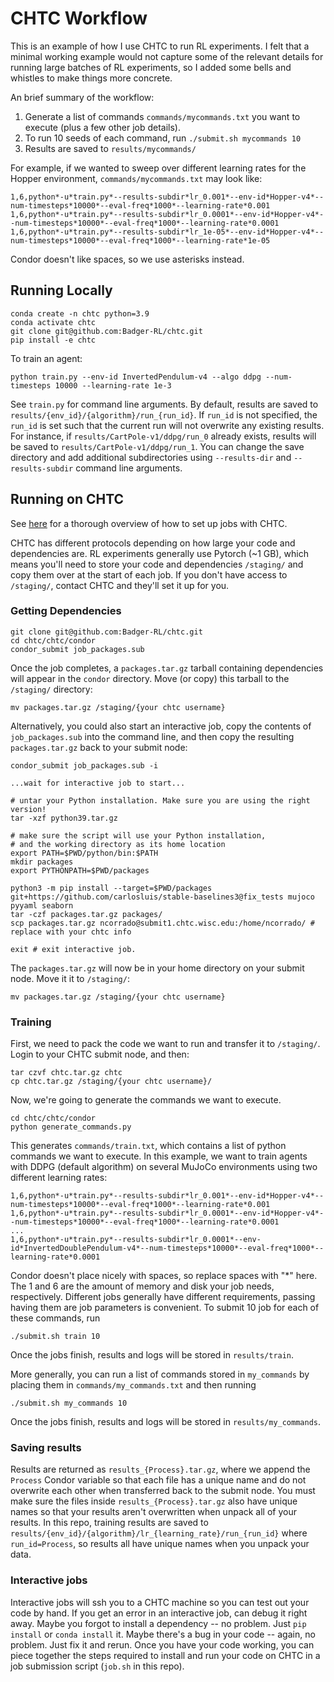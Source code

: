 # CHTC Workflow

This is an example of how I use CHTC to run RL experiments. 
I felt that a minimal working example would not capture some of the relevant details for running large batches of RL experiments,
so I added some bells and whistles to make things more concrete. 

An brief summary of the workflow:

1. Generate a list of commands `commands/mycommands.txt` you want to execute (plus a few other job details).
2. To run 10 seeds of each command, run `./submit.sh mycommands 10`
3. Results are saved to `results/mycommands/`

For example, if we wanted to sweep over different learning rates for the Hopper environment, `commands/mycommands.txt` may look like:
```commandline
1,6,python*-u*train.py*--results-subdir*lr_0.001*--env-id*Hopper-v4*--num-timesteps*10000*--eval-freq*1000*--learning-rate*0.001
1,6,python*-u*train.py*--results-subdir*lr_0.0001*--env-id*Hopper-v4*--num-timesteps*10000*--eval-freq*1000*--learning-rate*0.0001
1,6,python*-u*train.py*--results-subdir*lr_1e-05*--env-id*Hopper-v4*--num-timesteps*10000*--eval-freq*1000*--learning-rate*1e-05
```
Condor doesn't like spaces, so we use asterisks instead.

[//]: # (This workflow has several advantages:)

[//]: # (1. It can be used to submit any kind of job, not just RL jobs.)

[//]: # (2. You can use the same `job.sub` script for any job.)

[//]: # (3. You can easily change what command is executed without modifying condor)

## Running Locally

```commandline
conda create -n chtc python=3.9
conda activate chtc
git clone git@github.com:Badger-RL/chtc.git
pip install -e chtc
```
To train an agent:
```commandline
python train.py --env-id InvertedPendulum-v4 --algo ddpg --num-timesteps 10000 --learning-rate 1e-3
```
See `train.py` for command line arguments. By default, results are saved to 
`results/{env_id}/{algorithm}/run_{run_id}`. 
If `run_id` is not specified, the `run_id` is set such that the current run will not overwrite any existing results.
For instance, if `results/CartPole-v1/ddpg/run_0` already exists, results will be saved to `results/CartPole-v1/ddpg/run_1`.
You can change the save directory and add additional subdirectories using `--results-dir` and `--results-subdir` command line arguments.

## Running on CHTC

See [here](https://chtc.cs.wisc.edu/uw-research-computing/python-jobs.html) for a thorough overview of how to set up jobs with CHTC.

CHTC has different protocols depending on how large your code and dependencies are. RL experiments generally use Pytorch (~1 GB), 
which means you'll need to store your code and dependencies `/staging/` and copy them over at the start of each job. 
If you don't have access to `/staging/`, contact CHTC and they'll set it up for you.  

### Getting Dependencies

```commandline
git clone git@github.com:Badger-RL/chtc.git
cd chtc/chtc/condor
condor_submit job_packages.sub
```
Once the job completes, a `packages.tar.gz` tarball containing dependencies will appear in the `condor` directory.
Move (or copy) this tarball to the `/staging/` directory:
```commandline
mv packages.tar.gz /staging/{your chtc username}
```

Alternatively, you could also start an interactive job, 
copy the contents of `job_packages.sub` into the command line,
and then copy the resulting `packages.tar.gz` back to your submit node:
```commandline
condor_submit job_packages.sub -i

...wait for interactive job to start...

# untar your Python installation. Make sure you are using the right version!
tar -xzf python39.tar.gz

# make sure the script will use your Python installation,
# and the working directory as its home location
export PATH=$PWD/python/bin:$PATH
mkdir packages
export PYTHONPATH=$PWD/packages

python3 -m pip install --target=$PWD/packages git+https://github.com/carlosluis/stable-baselines3@fix_tests mujoco pyyaml seaborn
tar -czf packages.tar.gz packages/
scp packages.tar.gz ncorrado@submit1.chtc.wisc.edu:/home/ncorrado/ # replace with your chtc info

exit # exit interactive job.
```
The `packages.tar.gz` will now be in your home directory on your submit node. Move it it to `/staging/`:
```commandline
mv packages.tar.gz /staging/{your chtc username}
```

### Training

First, we need to pack the code we want to run and transfer it to `/staging/`.
Login to your CHTC submit node, and then:
```commandline
tar czvf chtc.tar.gz chtc
cp chtc.tar.gz /staging/{your chtc username}/
```
Now, we're going to generate the commands we want to execute. 
```commandline
cd chtc/chtc/condor
python generate_commands.py
```
This generates `commands/train.txt`, which contains a list of python commands we want to execute.
In this example, we want to train agents with DDPG (default algorithm) on several MuJoCo environments using two different learning rates:
```commandline
1,6,python*-u*train.py*--results-subdir*lr_0.001*--env-id*Hopper-v4*--num-timesteps*10000*--eval-freq*1000*--learning-rate*0.001
1,6,python*-u*train.py*--results-subdir*lr_0.0001*--env-id*Hopper-v4*--num-timesteps*10000*--eval-freq*1000*--learning-rate*0.0001
...
1,6,python*-u*train.py*--results-subdir*lr_0.0001*--env-id*InvertedDoublePendulum-v4*--num-timesteps*10000*--eval-freq*1000*--learning-rate*0.0001
```
Condor doesn't place nicely with spaces, so replace spaces with "*" here. 
The 1 and 6 are the amount of memory and disk your job needs, respectively.
Different jobs generally have different requirements, passing having them are job parameters is convenient.
To submit 10 job for each of these commands, run
```commandline
./submit.sh train 10
```
Once the jobs finish, results and logs will be stored in `results/train`. 

More generally, you can run a list of commands stored in `my_commands` by placing them in `commands/my_commands.txt` and then running
```commandline
./submit.sh my_commands 10
```
Once the jobs finish, results and logs will be stored in `results/my_commands`. 

### Saving results

Results are returned as `results_{Process}.tar.gz`, where we append the `Process` Condor variable so that 
each file has a unique name and do not overwrite each other when transferred back to the submit node. 
You must make sure the files inside `results_{Process}.tar.gz` also have unique names 
so that your results aren't overwritten when unpack all of your results. 
In this repo, training results are saved to `results/{env_id}/{algorithm}/lr_{learning_rate}/run_{run_id}` where `run_id=Process`, 
so results all have unique names when you unpack your data.

### Interactive jobs

Interactive jobs will ssh you to a CHTC machine so you can test out your code by hand. 
If you get an error in an interactive job, can debug it right away. 
Maybe you forgot to install a dependency -- no problem. Just `pip install` or `conda install` it.
Maybe there's a bug in your code -- again, no problem. Just fix it and rerun. 
Once you have your code working, 
you can piece together the steps required to install and run your code on CHTC in a job submission script 
(`job.sh` in this repo).
